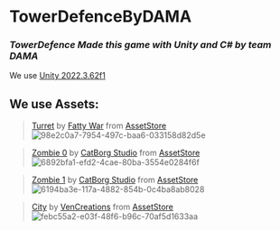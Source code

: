 # TowerDefenceByDAMA
### _TowerDefence Made this game with Unity and C# by team DAMA_

We use [Unity 2022.3.62f1](https://unity.com/releases/editor/whats-new/2022.3.62)

## We use Assets:
> [Turret](https://assetstore.unity.com/packages/3d/props/weapons/fatty-poly-turret-part-2-free-159989) by [Fatty War](https://assetstore.unity.com/publishers/20541) from [AssetStore](https://assetstore.unity.com/)
![98e2c0a7-7954-497c-baa6-033158d82d5e](https://github.com/user-attachments/assets/05ce3ddf-3a30-42bf-b084-007731312710)

>[Zombie 0](https://assetstore.unity.com/packages/3d/characters/humanoids/3d-characters-zombie-city-streets-lowpoly-pack-lite-277409) by [CatBorg Studio](https://assetstore.unity.com/publishers/73022) from [AssetStore](https://assetstore.unity.com/)
![6892bfa1-efd2-4cae-80ba-3554e0284f6f](https://github.com/user-attachments/assets/55d4fd98-7c4c-49e4-b838-c71ad463b3f4)

>[Zombie 1](https://assetstore.unity.com/packages/3d/characters/3d-characters-zombie-hospital-lowpoly-pack-lite-274047) by [CatBorg Studio](https://assetstore.unity.com/publishers/73022) from [AssetStore](https://assetstore.unity.com/)
![6194ba3e-117a-4882-854b-0c4ba8ab8028](https://github.com/user-attachments/assets/9a02477d-a15c-4716-bdca-06bac4773f92)

>[City](https://assetstore.unity.com/packages/3d/environments/simplepoly-city-low-poly-assets-58899) by [VenCreations](https://assetstore.unity.com/publishers/19573) from [AssetStore](https://assetstore.unity.com/)
![febc55a2-e03f-48f6-b96c-70af5d1633aa](https://github.com/user-attachments/assets/320acf0d-cf61-43a3-b0c3-32ec9ad1306d)
